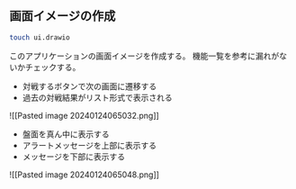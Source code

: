 ## 画面イメージの作成

```bash
touch ui.drawio
```

このアプリケーションの画面イメージを作成する。
機能一覧を参考に漏れがないかチェックする。

- 対戦するボタンで次の画面に遷移する
- 過去の対戦結果がリスト形式で表示される

![[Pasted image 20240124065032.png]]

- 盤面を真ん中に表示する
- アラートメッセージを上部に表示する
- メッセージを下部に表示する

![[Pasted image 20240124065048.png]]